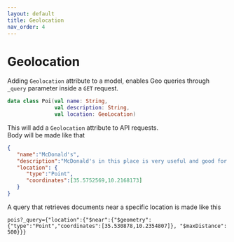 ```yaml
---
layout: default
title: Geolocation
nav_order: 4
---
```


# Geolocation

Adding `Geolocation` attribute to a model, enables Geo queries through `_query` parameter inside a `GET` request.

```kotlin
data class Poi(val name: String,
               val description: String,
               val location: GeoLocation)
```

This will add a `Geolocation` attribute to API requests.  
Body will be made like that
```json
{
   "name":"McDonald's",
   "description":"McDonald's in this place is very useful and good for drivers",
   "location": {
      "type":"Point",
      "coordinates":[35.5752569,10.2168173]
   }
}
```

A query that retrieves documents near a specific location is made like this

```
pois?_query={"location":{"$near":{"$geometry":{"type":"Point","coordinates":[35.530878,10.2354807]}, "$maxDistance": 500}}}
```
